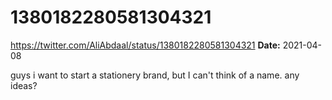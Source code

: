 # 1380182280581304321
https://twitter.com/AliAbdaal/status/1380182280581304321
**Date:** 2021-04-08

guys i want to start a stationery brand, but I can't think of a name. any ideas?
